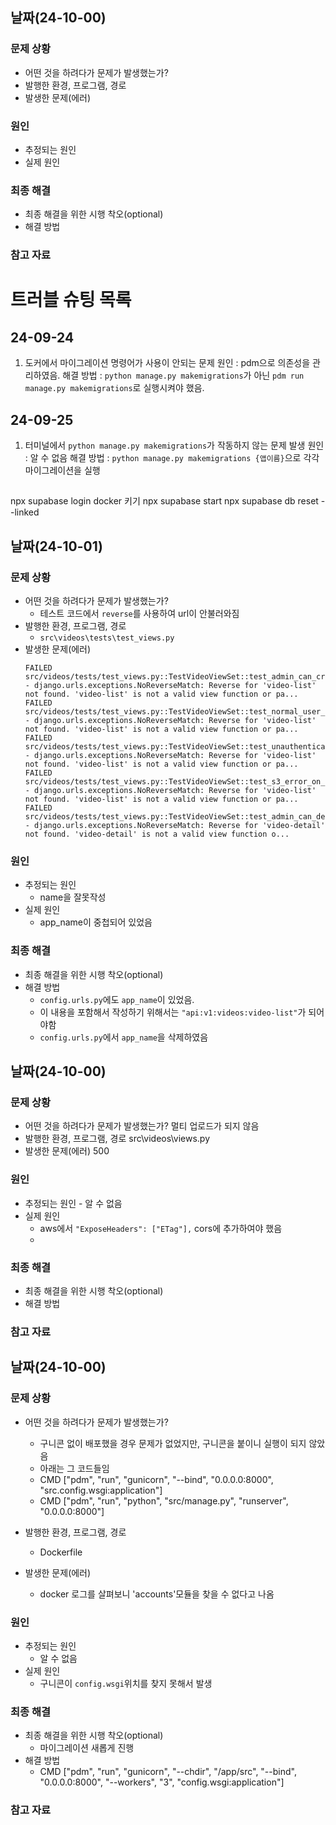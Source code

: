 ## 날짜(24-10-00)

### 문제 상황

- 어떤 것을 하려다가 문제가 발생했는가?
- 발행한 환경, 프로그램, 경로
- 발생한 문제(에러)

### 원인

- 추정되는 원인
- 실제 원인

### 최종 해결

- 최종 해결을 위한 시행 착오(optional)
- 해결 방법

### 참고 자료

# 트러블 슈팅 목록
## 24-09-24
1. 도커에서 마이그레이션 명령어가 사용이 안되는 문제
원인 : pdm으로 의존성을 관리하였음.
해결 방법 : `python manage.py makemigrations`가 아닌 `pdm run manage.py makemigrations`로 실행시켜야 했음.

## 24-09-25
1. 터미널에서 `python manage.py makemigrations`가 작동하지 않는 문제 발생
원인 : 알 수 없음
해결 방법 : `python manage.py makemigrations {앱이름}`으로 각각 마이그레이션을 실행

##
npx supabase login
docker 키기
npx supabase start
npx supabase db reset --linked

## 날짜(24-10-01)

### 문제 상황

- 어떤 것을 하려다가 문제가 발생했는가?
    - 테스트 코드에서 `reverse`를 사용하여 url이 안불러와짐
- 발행한 환경, 프로그램, 경로
    - `src\videos\tests\test_views.py`
- 발생한 문제(에러)
    ```
    FAILED src/videos/tests/test_views.py::TestVideoViewSet::test_admin_can_create_video - django.urls.exceptions.NoReverseMatch: Reverse for 'video-list' not found. 'video-list' is not a valid view function or pa...
    FAILED src/videos/tests/test_views.py::TestVideoViewSet::test_normal_user_cannot_create_video - django.urls.exceptions.NoReverseMatch: Reverse for 'video-list' not found. 'video-list' is not a valid view function or pa...
    FAILED src/videos/tests/test_views.py::TestVideoViewSet::test_unauthenticated_user_cannot_create_video - django.urls.exceptions.NoReverseMatch: Reverse for 'video-list' not found. 'video-list' is not a valid view function or pa...
    FAILED src/videos/tests/test_views.py::TestVideoViewSet::test_s3_error_on_video_creation - django.urls.exceptions.NoReverseMatch: Reverse for 'video-list' not found. 'video-list' is not a valid view function or pa...
    FAILED src/videos/tests/test_views.py::TestVideoViewSet::test_admin_can_delete_video - django.urls.exceptions.NoReverseMatch: Reverse for 'video-detail' not found. 'video-detail' is not a valid view function o...
    ```
### 원인

- 추정되는 원인
    - name을 잘못작성
- 실제 원인
    - app_name이 중첩되어 있었음

### 최종 해결

- 최종 해결을 위한 시행 착오(optional)
- 해결 방법
    - `config.urls.py`에도 `app_name`이 있었음.
    - 이 내용을 포함해서 작성하기 위해서는 `"api:v1:videos:video-list"`가 되어야함
    - `config.urls.py`에서 `app_name`을 삭제하였음


## 날짜(24-10-00)

### 문제 상황

- 어떤 것을 하려다가 문제가 발생했는가? 멀티 업로드가 되지 않음
- 발행한 환경, 프로그램, 경로 src\videos\views.py
- 발생한 문제(에러) 500

### 원인

- 추정되는 원인 - 알 수 없음
- 실제 원인
    - aws에서 `"ExposeHeaders": ["ETag"],` cors에 추가하여야 했음
    -

### 최종 해결

- 최종 해결을 위한 시행 착오(optional)
- 해결 방법

### 참고 자료


## 날짜(24-10-00)

### 문제 상황

- 어떤 것을 하려다가 문제가 발생했는가?
    - 구니콘 없이 배포했을 경우 문제가 없었지만, 구니콘을 붙이니 실행이 되지 않았음
    - 아래는 그 코드들임
    - CMD ["pdm", "run", "gunicorn", "--bind", "0.0.0.0:8000", "src.config.wsgi:application"]
    - CMD ["pdm", "run", "python", "src/manage.py", "runserver", "0.0.0.0:8000"]
- 발행한 환경, 프로그램, 경로
    - Dockerfile

- 발생한 문제(에러)
    - docker 로그를 살펴보니 'accounts'모듈을 찾을 수 없다고 나옴

### 원인

- 추정되는 원인
    - 알 수 없음
- 실제 원인
    - 구니콘이 `config.wsgi`위치를 찾지 못해서 발생

### 최종 해결

- 최종 해결을 위한 시행 착오(optional)
    - 마이그레이션 새롭게 진행
- 해결 방법
    - CMD ["pdm", "run", "gunicorn", "--chdir", "/app/src", "--bind", "0.0.0.0:8000", "--workers", "3", "config.wsgi:application"]
### 참고 자료
